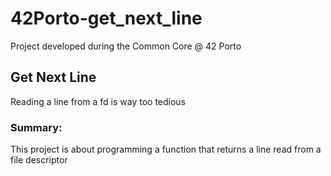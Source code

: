 # 42Porto-get_next_line
Project developed during the Common Core @ 42 Porto

## Get Next Line
Reading a line from a fd is way too tedious

### Summary:
This project is about programming a function that returns a line read from a file descriptor
